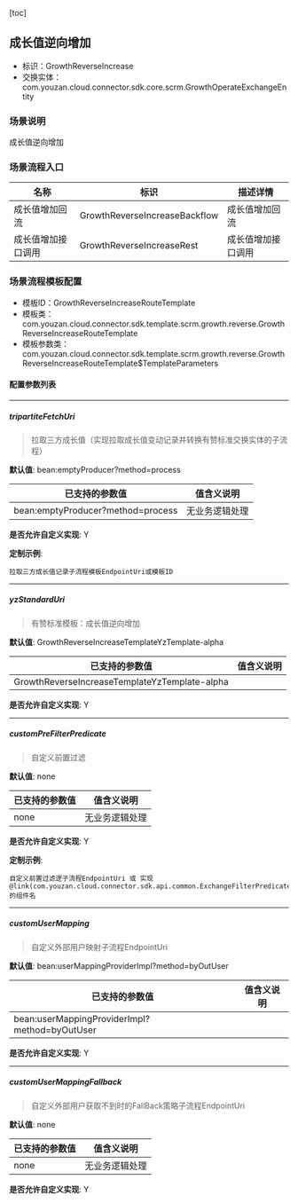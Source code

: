 [toc]

## 成长值逆向增加
- 标识：GrowthReverseIncrease
- 交换实体：com.youzan.cloud.connector.sdk.core.scrm.GrowthOperateExchangeEntity
### 场景说明
成长值逆向增加
### 场景流程入口

名称 | 标识 | 描述详情
---|---|---
成长值增加回流 | GrowthReverseIncreaseBackflow | 成长值增加回流
成长值增加接口调用 | GrowthReverseIncreaseRest | 成长值增加接口调用

### 场景流程模板配置
- 模板ID：GrowthReverseIncreaseRouteTemplate
- 模板类：com.youzan.cloud.connector.sdk.template.scrm.growth.reverse.GrowthReverseIncreaseRouteTemplate
- 模板参数类：com.youzan.cloud.connector.sdk.template.scrm.growth.reverse.GrowthReverseIncreaseRouteTemplate$TemplateParameters

#### 配置参数列表

---
##### tripartiteFetchUri
> 拉取三方成长值（实现拉取成长值变动记录并转换有赞标准交换实体的子流程）

**默认值**: bean:emptyProducer?method=process

已支持的参数值 | 值含义说明
---|---
bean:emptyProducer?method=process | 无业务逻辑处理

**是否允许自定义实现**: Y


**定制示例**:
```
拉取三方成长值记录子流程模板EndpointUri或模板ID
```
---
##### yzStandardUri
> 有赞标准模板：成长值逆向增加

**默认值**: GrowthReverseIncreaseTemplateYzTemplate-alpha

已支持的参数值 | 值含义说明
---|---
GrowthReverseIncreaseTemplateYzTemplate-alpha | 

**是否允许自定义实现**: Y

---
##### customPreFilterPredicate
> 自定义前置过滤

**默认值**: none

已支持的参数值 | 值含义说明
---|---
none | 无业务逻辑处理

**是否允许自定义实现**: Y


**定制示例**:
```
自定义前置过滤逻子流程EndpointUri 或 实现@link(com.youzan.cloud.connector.sdk.api.common.ExchangeFilterPredicate)的组件名
```
---
##### customUserMapping
> 自定义外部用户映射子流程EndpointUri

**默认值**: bean:userMappingProviderImpl?method=byOutUser

已支持的参数值 | 值含义说明
---|---
bean:userMappingProviderImpl?method=byOutUser | 

**是否允许自定义实现**: Y

---
##### customUserMappingFallback
> 自定义外部用户获取不到时的FallBack策略子流程EndpointUri

**默认值**: none

已支持的参数值 | 值含义说明
---|---
none | 无业务逻辑处理

**是否允许自定义实现**: Y


